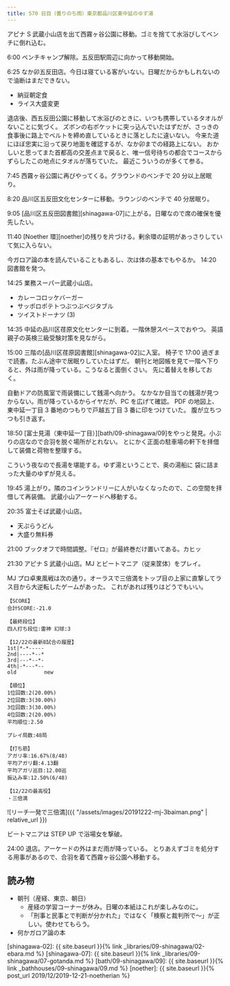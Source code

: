 ```yaml
---
title: 570 日目（曇りのち雨）東京都品川区東中延のゆず湯
---
```


アピナ S 武蔵小山店を出て西霧ヶ谷公園に移動。ゴミを捨てて水浴びしてベンチに倒れ込む。

6:00 ベンチキャンプ解除。五反田駅周辺に向かって移動開始。

6:25 なか卯五反田店。今日は寝ている客がいない。日曜だからかもしれないので油断はまだできない。

* 納豆朝定食
* ライス大盛変更

退店後、西五反田公園に移動して水浴びのときに、いつも携帯しているタオルがないことに気づく。
ズボンの右ポケットに突っ込んでいたはずだが、さっきの食事後に路上でベルトを締め直しているときに落としたに違いない。
今来た道にほぼ忠実に沿って戻り地面を確認するが、なか卯までの経路上にない。
おかしいと思ってまた首都高の交差点まで戻ると、唯一信号待ちの都合でコースからずらしたこの地点にタオルが落ちていた。
最近こういうのが多くて参る。

7:45 西霧ヶ谷公園に再びやってくる。グラウンドのベンチで 20 分以上居眠り。

8:20 品川区五反田文化センターに移動。ラウンジのベンチで 40 分居眠り。

9:05 [品川区五反田図書館][shinagawa-07]に上がる。日曜なので席の確保を優先したい。

11:40 [Noether 環][noether]の残りを片づける。剰余環の証明があっさりしていて気に入らない。

今ガロア論の本を読んでいることもあるし、次は体の基本でもやるか。
14:20 図書館を発つ。

14:25 業務スーパー武蔵小山店。

* カレーコロッケバーガー
* サッポロポテトつぶつぶベジタブル
* ツイストドーナツ (3)

14:35 中延の品川区荏原文化センターに到着。一階休憩スペースでおやつ。
英語親子の英検三級受験対策を見ながら。

15:00 三階の[品川区荏原図書館][shinagawa-02]に入室。
椅子で 17:00 過ぎまで読書。たぶん途中で居眠りしていたはずだ。
朝刊と地図帳を見て一階へ下りると、外は雨が降っている。こうなると面倒くさい。
先に着替えを移しておく。

自動ドアの防風室で雨装備にして銭湯へ向かう。
なかなか目当ての銭湯が見つからない。雨が降っているからイヤだが、PC を広げて確認。
PDF の地図上、東中延一丁目 3 番地のつもりで戸越五丁目 3 番に印をつけていた。
腹が立ちつつも引き返す。

18:50 [富士見湯（東中延一丁目）][bath/09-shinagawa/09]をやっと発見。小ぶりの店なので合羽を脱ぐ場所がとれない。
とにかく正面の駐車場の軒下を拝借して装備と荷物を整理する。

こういう夜なので長湯を堪能する。ゆず湯ということで、奥の湯船に
袋に詰まった大量のゆずが見える。

19:45 湯上がり。隣のコインランドリーに人がいなくなったので、この空間を拝借して再装備。
武蔵小山アーケードへ移動する。

20:35 富士そば武蔵小山店。

* 天ぷらうどん
* 大盛り無料券

21:00 ブックオフで時間調整。『ゼロ』が最終巻だけ置いてある。カヒッ

21:30 アピナ S 武蔵小山店。MJ とビートマニア（従来筐体）をプレイ。

MJ プロ卓東風戦は次の通り。オーラスで三倍満をトップ目の上家に直撃してラス目から大逆転したゲームがあった。
これがあれば残りはどうでもいい。

```text
【SCORE】
合計SCORE:-21.0

【最終段位】
四人打ち段位:雷神 幻球:3

【12/22の最新8試合の履歴】
1st|*-*-----
2nd|----*--*
3rd|---*--*-
4th|-*---*--
old         new

【順位】
1位回数:2(20.00%)
2位回数:3(30.00%)
3位回数:3(30.00%)
4位回数:2(20.00%)
平均順位:2.50

プレイ局数:48局

【打ち筋】
アガリ率:16.67%(8/48)
平均アガリ翻:4.13翻
平均アガリ巡目:12.00巡
振込み率:12.50%(6/48)

【12/22の最高役】
・三倍満
```

![リーチ一発で三倍満]({{ "/assets/images/20191222-mj-3baiman.png" | relative_url }})

ビートマニアは STEP UP で浴場女を撃破。

24:00 退店。アーケードの外はまだ雨が降っている。
とりあえずゴミを処分する用事があるので、合羽を着て西霧ヶ谷公園へ移動する。

## 読み物

* 朝刊（産経、東京、朝日）
  * 産経の学習コーナーが休み。日曜の本紙はこれが楽しみなのに。
  * 「刑事と民事とで判断が分かれた」ではなく「検察と裁判所で～」が正しい。使わせてもらう。
* 何かガロア論の本

[shinagawa-02]: {{ site.baseurl }}{% link _libraries/09-shinagawa/02-ebara.md %}
[shinagawa-07]: {{ site.baseurl }}{% link _libraries/09-shinagawa/07-gotanda.md %}
[bath/09-shinagawa/09]: {{ site.baseurl }}{% link _bathhouses/09-shinagawa/09.md %}
[noether]: {{ site.baseurl }}{% post_url 2019/12/2019-12-21-noetherian %}
